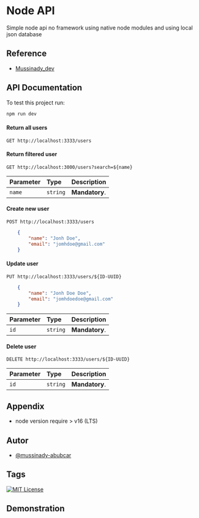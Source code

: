 # Node API
Simple node api no framework using native node modules and using local json database

## Reference

 - [Mussinady_dev](https://youtube.com/@abubacar_dev)

## API Documentation

To test this project run:

```bash
npm run dev
```
#### Return all users

`GET http://localhost:3333/users`

#### Return filtered user

`GET http://localhost:3000/users?search=${name}`

| Parameter   | Type       | Description                                   |
| :---------- | :--------- | :------------------------------------------ |
| `name`      | `string` | **Mandatory**. |

#### Create new user

`POST http://localhost:3333/users`

```json 
    {
        "name": "Jonh Doe",
        "email": "jomhdoe@gmail.com"
    }
```

#### Update user

`PUT http://localhost:3333/users/${ID-UUID}`

```json 
    {
        "name": "Jonh Doe Doe",
        "email": "jomhdoedoe@gmail.com"
    }
```

| Parameter   | Type       | Description                                   |
| :---------- | :--------- | :------------------------------------------ |
| `id`      | `string` | **Mandatory**. |

#### Delete user

`DELETE http://localhost:3333/users/${ID-UUID}`

| Parameter   | Type       | Description                                   |
| :---------- | :--------- | :------------------------------------------ |
| `id`      | `string` | **Mandatory**. |

## Appendix

- node version require > v16 (LTS)

## Autor

- [@mussinady-abubcar](https://www.github.com/mussinady-abubcar)

## Tags

[![MIT License](https://img.shields.io/badge/License-MIT-green.svg)](https://choosealicense.com/licenses/mit/)

## Demonstration